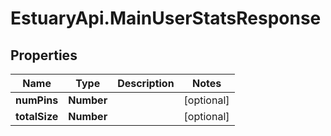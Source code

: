 # EstuaryApi.MainUserStatsResponse

## Properties

Name | Type | Description | Notes
------------ | ------------- | ------------- | -------------
**numPins** | **Number** |  | [optional] 
**totalSize** | **Number** |  | [optional] 


